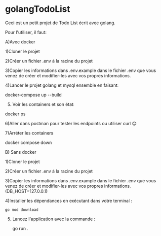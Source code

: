# golangTodoList

Ceci est un petit projet de Todo List écrit avec golang.

Pour l'utiliser, il faut:

A)Avec docker

1)Cloner le projet

2)Créer un fichier .env à la racine du projet

3)Copier les informations dans .env.example dans le fichier .env que vous venez de créer et modifier-les avec vos propres informations.

4)Lancer le projet golang et mysql ensemble en faisant: 

  docker-compose up --build
  
5) Voir les containers et son état:

  docker ps

6)Aller dans postman pour tester les endpoints ou utiliser curl 😊

7)Arréter les containers

  docker compose down

B) Sans docker

1)Cloner le projet

2)Créer un fichier .env à la racine du projet

3)Copier les informations dans .env.example dans le fichier .env que vous venez de créer et modifier-les avec vos propres informations. (DB_HOST=127.0.0.1)

4)Installer les dépendances en exécutant dans votre terminal :

    go mod download

5) Lancez l'application avec la commande :

    go run .

